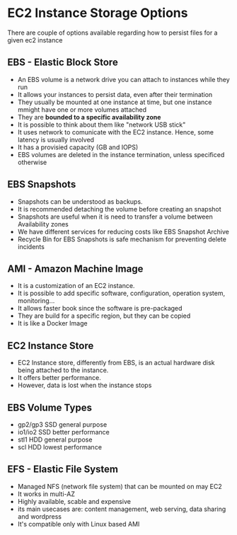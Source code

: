 # EC2 Instance Storage Options
There are couple of options available regarding how to persist files for a given ec2 instance

## EBS - Elastic Block Store
* An EBS volume is a network drive you can attach to instances while they run
* It allows your instances to persist data, even after their termination
* They usually be mounted at one instance at time, but one instance mmight have one or more volumes attached
* They are **bounded to a specific availability zone**
* It is possible to think about them like "network USB stick"
* It uses network to comunicate with the EC2 instance. Hence, some latency is usually involved
* It has a provisied capacity (GB and IOPS)
* EBS volumes are deleted in the instance termination, unless specificed otherwise

## EBS Snapshots
* Snapshots can be understood as backups. 
* It is recommended detaching the volume before creating an snapshot
* Snapshots are useful when it is need to transfer a volume between Availability zones
* We have different services for reducing costs like EBS Snapshot Archive
* Recycle Bin for EBS Snapshots is safe mechanism for preventing delete incidents


## AMI - Amazon Machine Image
* It is a customization of an EC2 instance.
* It is possible to add specific software, configuration, operation system, monitoring... 
* It allows faster book since the software is pre-packaged
* They are build for a specific region, but they can be copied
* It is like a Docker Image

## EC2 Instance Store
* EC2 Instance store, differently from EBS, is an actual hardware disk being attached to the instance.
* It offers better performance.
* However, data is lost when the instance stops

## EBS Volume Types
* gp2/gp3 SSD general purpose
* io1/io2 SSD better performance
* stl1 HDD general purpose
* scl HDD lowest performance

## EFS - Elastic File System
* Managed NFS (network file system) that can be mounted on may EC2
* It works in multi-AZ
* Highly available, scable and expensive
* its main usecases are: content management, web serving, data sharing and wordpress
* It's compatible only with Linux based AMI
